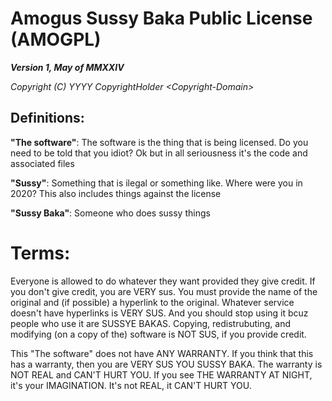 # Amogus Sussy Baka Public License (AMOGPL)
***Version 1, May of MMXXIV***

*Copyright (C) YYYY CopyrightHolder \<Copyright-Domain\>*

## Definitions:

**"The software"**:
    The software is the thing that is being licensed. Do you need to be told that you idiot? Ok but in all seriousness it's the code and associated files

**"Sussy"**:
    Something that is ilegal or something like. Where were you in 2020? This also includes things against the license

**"Sussy Baka"**:
    Someone who does sussy things

# Terms:
Everyone is allowed to do whatever they want provided they give credit. If you don't give credit, you are VERY sus. You must provide the name of the original and (if possible) a hyperlink to the original. Whatever service doesn't have hyperlinks is VERY SUS. And you should stop using it bcuz people who use it are SUSSYE BAKAS. Copying, redistrubuting, and modifying (on a copy of the) software is NOT SUS, if you provide credit.


This "The software" does not have ANY WARRANTY. If you think that this has a warranty, then you are VERY SUS YOU SUSSY BAKA. The warranty is NOT REAL and CAN'T HURT YOU. If you see THE WARRANTY AT NIGHT, it's your IMAGINATION. It's not REAL, it CAN'T HURT YOU.